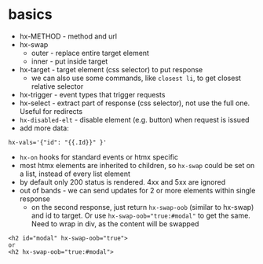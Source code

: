# basics

* hx-METHOD - method and url
* hx-swap
    * outer - replace entire target element
    * inner - put inside target
* hx-target - target element (css selector) to put response
    * we can also use some commands, like `closest li`, to get closest relative selector
* hx-trigger - event types that trigger requests
* hx-select - extract part of response (css selector), not use the full one. Useful for redirects
* `hx-disabled-elt` - disable element (e.g. button) when request is issued
* add more data:
```
hx-vals='{"id": "{{.Id}}" }'
```

* `hx-on` hooks for standard events or htmx specific
* most htmx elements are inherited to children, so `hx-swap` could be set on a list, instead of every list element
* by default only 200 status is rendered. 4xx and 5xx are ignored
* out of bands - we can send updates for 2 or more elements within single response
    * on the second response, just return `hx-swap-oob` (similar to hx-swap) and id to target. Or use `hx-swap-oob="true:#modal"` to get the same. Need to wrap in div, as the content will be swapped
```
<h2 id="modal" hx-swap-oob="true">
or
<h2 hx-swap-oob="true:#modal">
```